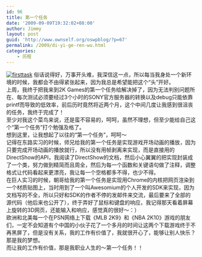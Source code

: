 ```yaml
---
id: 96
title: 第一个任务
date: '2009-09-09T19:32:02+08:00'
author: Jimmy
layout: post
guid: 'http://www.ownself.org/oswpblog/?p=67'
permalink: /2009/di-yi-ge-ren-wu.html
categories:
    - 历程
---
```


[![firsttask](http://www.ownself.org/blog/wp-content/uploads/2009/0fb8b88d56ec_1145B/firsttask_thumb.jpg "firsttask")](http://www.ownself.org/blog/wp-content/uploads/2009/0fb8b88d56ec_1145B/firsttask.jpg) 俗话说得好，万事开头难，我深信这一点，所以每当我身处一个新环境的时候，我都会不由得紧张起来，因为我总是希望能把这个“头”开好。   
 上周，我终于把我来到2K Games的第一个任务给解决掉了，因为无法判别问题所在、每次测试必须要经过3个小时的SONY官方服务器的转换以及debug只能依靠printf而导致的低效率，前后历时竟然将近两个月，这个中间几度让我感到很沮丧的任务，我终于完成了！   
 至少对我这个菜鸟来说，还是蛮不容易的，呵呵，虽然不理想，但至少能给自己这个“第一个任务”打个勉强及格了。   
 想到这里，让我想起了以往的“第一个任务”，呵呵～   
 记得在东路实习的时候，师兄给我的第一个任务是实现游戏开场动画的播放，因为只要完成开场动画的播放就行，所以没有用帧剥离来实现，而是直接用的DirectShow的API，我阅读了DirectShow的文档，然后小心翼翼的把实现封装成了一个类，努力做到精简而且周全，然后为每一个函数和关键语句做了注释，调整格式让代码看起来更漂亮，我让每一个空格都多不得，也少不得。   
 在巨人实习的时候，朝哥给我的第一个任务是实现用Chrome的内核把网页渲染到一个材质贴图上，当时用到了一个叫Awesomium的个人开发的SDK来实现，因为文档写的不全，所以只好和SDK的作者不停的发邮件来交流，最后要来了全部的源代码（他后来也公开了），终于弄好了鼠标和键盘的响应，我记得那天看着屏幕上旋转的3D网页，还能输入和响应，感觉真的很好～：）   
 欧洲和北美每一个在PSN网络上下载《MLB 2K9》和《NBA 2K10》游戏的朋友们，一定不会知道有个中国的小伙子花了一个多月的时间让这两个下载游戏终于不再黑屏了，但是没有关系，我的工作有价值了，我就很开心了，能够让别人快乐？那是我的梦想。   
 而让我的工作有价值，那是我职业人生的～第一个任务！！